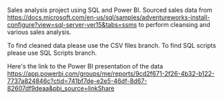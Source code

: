 Sales analysis project using SQL and Power BI. Sourced sales data from https://docs.microsoft.com/en-us/sql/samples/adventureworks-install-configure?view=sql-server-ver15&tabs=ssms to perform cleansing and various sales analysis.

To find cleaned data please use the CSV files branch.
To find SQL scripts please use SQL Scripts branch.

Here's the link to the Power BI presentation of the data https://app.powerbi.com/groups/me/reports/9cd2f671-2f26-4b32-b122-7737a824846c?ctid=741bf7de-e2e5-46df-8d67-82607df9deaa&pbi_source=linkShare

